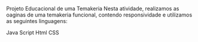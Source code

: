 Projeto Educacional de uma Temakeria 
Nesta atividade, realizamos as oaginas de uma temakeria funcional, contendo responsividade e utilizamos as seguintes linguagens:

Java Script
Html
CSS
